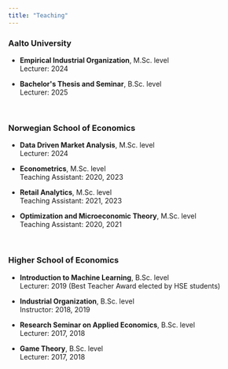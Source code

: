 ```yaml
---
title: "Teaching"
---
```


### Aalto University

- **Empirical Industrial Organization**, M.Sc. level  
  Lecturer: 2024
  
- **Bachelor's Thesis and Seminar**, B.Sc. level  
  Lecturer: 2025

<br>

### Norwegian School of Economics

- **Data Driven Market Analysis**, M.Sc. level  
  Lecturer: 2024

- **Econometrics**, M.Sc. level  
  Teaching Assistant: 2020, 2023

- **Retail Analytics**, M.Sc. level  
  Teaching Assistant: 2021, 2023

- **Optimization and Microeconomic Theory**, M.Sc. level  
  Teaching Assistant: 2020, 2021

<br>

### Higher School of Economics

- **Introduction to Machine Learning**, B.Sc. level  
  Lecturer: 2019 (Best Teacher Award elected by HSE students)

- **Industrial Organization**, B.Sc. level  
  Instructor: 2018, 2019

- **Research Seminar on Applied Economics**, B.Sc. level  
  Lecturer: 2017, 2018

- **Game Theory**, B.Sc. level  
  Lecturer: 2017, 2018
